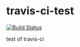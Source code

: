 # travis-ci-test

[![Build Status](https://travis-ci.org/cx20/travis-ci-test.svg?branch=master)](https://travis-ci.org/cx20/travis-ci-test)

test of travis-ci
